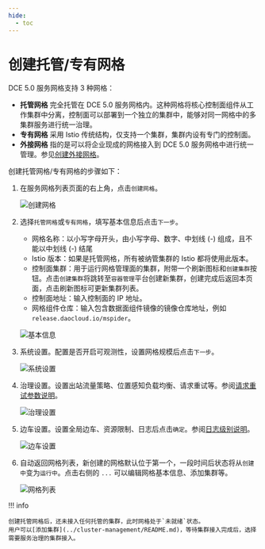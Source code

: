 ```yaml
---
hide:
  - toc
---
```


# 创建托管/专有网格

DCE 5.0 服务网格支持 3 种网格：

- **托管网格** 完全托管在 DCE 5.0 服务网格内。这种网格将核心控制面组件从工作集群中分离，控制面可以部署到一个独立的集群中，能够对同一网格中的多集群服务进行统一治理。
- **专有网格** 采用 Istio 传统结构，仅支持一个集群，集群内设有专门的控制面。
- **外接网格** 指的是可以将企业现成的网格接入到 DCE 5.0 服务网格中进行统一管理。参见[创建外接网格](external-mesh.md)。

创建托管网格/专有网格的步骤如下：

1. 在服务网格列表页面的右上角，点击`创建网格`。

    ![创建网格](https://docs.daocloud.io/daocloud-docs-images/docs/mspider/images/servicemesh01.png)

2. 选择`托管网格`或`专有网格`，填写基本信息后点击`下一步`。

    - 网格名称：以小写字母开头，由小写字母、数字、中划线 (-) 组成，且不能以中划线 (-) 结尾
    - Istio 版本：如果是托管网格，所有被纳管集群的 Istio 都将使用此版本。
    - 控制面集群：用于运行网格管理面的集群，附带一个刷新图标和`创建集群`按钮。点击`创建集群`将跳转至`容器管理`平台创建新集群，创建完成后返回本页面，点击刷新图标可更新集群列表。
    - 控制面地址：输入控制面的 IP 地址。
    - 网格组件仓库：输入包含数据面组件镜像的镜像仓库地址，例如 `release.daocloud.io/mspider`。
  
    ![基本信息](https://docs.daocloud.io/daocloud-docs-images/docs/mspider/images/create-mesh-config.png)

3. 系统设置。配置是否开启可观测性，设置网格规模后点击`下一步`。

    ![系统设置](https://docs.daocloud.io/daocloud-docs-images/docs/mspider/images/mesh-sys-set.png)

4. 治理设置。设置出站流量策略、位置感知负载均衡、请求重试等。参阅[请求重试参数说明](./params.md#max-retries)。

    ![治理设置](https://docs.daocloud.io/daocloud-docs-images/docs/mspider/images/gov-set.png)

5. 边车设置。设置全局边车、资源限制、日志后点击`确定`。参阅[日志级别说明](./params.md#_2)。

    ![边车设置](https://docs.daocloud.io/daocloud-docs-images/docs/mspider/images/create-sidecar-set.png)

6. 自动返回网格列表，新创建的网格默认位于第一个，一段时间后状态将从`创建中`变为`运行中`。点击右侧的 `...` 可以编辑网格基本信息、添加集群等。

    ![网格列表](https://docs.daocloud.io/daocloud-docs-images/docs/mspider/images/create-list.png)

!!! info

    创建托管网格后，还未接入任何托管的集群，此时网格处于`未就绪`状态。
    用户可以[添加集群](../cluster-management/README.md)，等待集群接入完成后，选择需要服务治理的集群接入。
